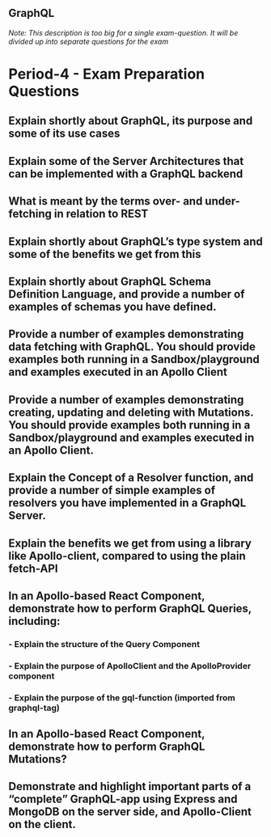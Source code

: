 ## GraphQL

*Note: This description is too big for a single exam-question. It will be divided up into separate questions for the exam* 

# Period-4 - Exam Preparation Questions

## Explain shortly about GraphQL, its purpose and some of its use cases
## Explain some of the Server Architectures that can be implemented with a GraphQL backend
## What is meant by the terms over- and under-fetching in relation to REST
## Explain shortly about GraphQL’s type system and some of the benefits we get from this
## Explain shortly about GraphQL Schema Definition Language, and provide a number of examples of schemas you have defined.
## Provide a number of examples demonstrating data fetching with GraphQL. You should provide examples both running in a Sandbox/playground and examples executed in an Apollo Client
## Provide a number of examples demonstrating creating, updating and deleting with Mutations. You should provide examples both running in a Sandbox/playground and examples executed in an Apollo Client.
## Explain the Concept of a Resolver function, and provide a number of simple examples of resolvers you have implemented in a GraphQL Server.
## Explain the benefits we get from using a library like Apollo-client, compared to using the plain fetch-API
## In an Apollo-based React Component, demonstrate how to perform GraphQL Queries, including:
### - Explain the structure of the Query Component
### - Explain the purpose of ApolloClient and the ApolloProvider component
### - Explain the purpose of the gql-function (imported from graphql-tag)
## In an Apollo-based React Component, demonstrate how to perform GraphQL Mutations?
## Demonstrate and highlight important parts of a “complete” GraphQL-app using Express and MongoDB on the server side, and Apollo-Client on the client.
